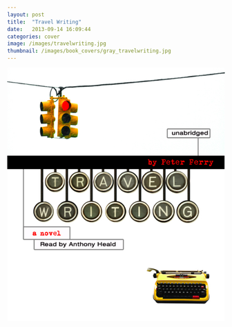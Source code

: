 ```yaml
---
layout: post
title:  "Travel Writing"
date:   2013-09-14 16:09:44
categories: cover
image: /images/travelwriting.jpg 
thumbnail: /images/book_covers/gray_travelwriting.jpg
---
```

![Travel Writing][image]

[image]: /images/travelwriting.jpg "Travel Writing"
